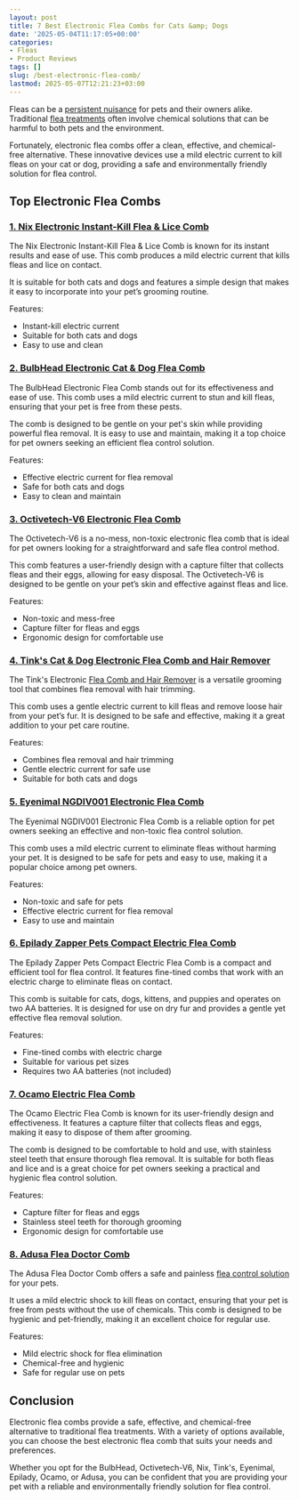 ```yaml
---
layout: post
title: 7 Best Electronic Flea Combs for Cats &amp; Dogs
date: '2025-05-04T11:17:05+00:00'
categories:
- Fleas
- Product Reviews
tags: []
slug: /best-electronic-flea-comb/
lastmod: 2025-05-07T12:21:23+03:00
---
```


Fleas can be a
[persistent nuisance](https://pestpolicy.com/where-do-fleas-come-from/)
for pets and their owners alike. Traditional
[flea treatments](https://pestpolicy.com/best-flea-treatment-for-cats/)
often involve chemical solutions that can be harmful to both pets and the environment.

Fortunately, electronic flea combs offer a clean, effective, and chemical-free alternative. These innovative devices use a mild electric current to kill fleas on your cat or dog, providing a safe and environmentally friendly solution for flea control.
## Top Electronic Flea Combs
### [1. Nix Electronic Instant-Kill Flea & Lice Comb](https://www.amazon.com/dp/B00MWQ7FGM/?tag=p-policy-20)
The Nix Electronic Instant-Kill Flea & Lice Comb is known for its instant results and ease of use. This comb produces a mild electric current that kills fleas and lice on contact.

It is suitable for both cats and dogs and features a simple design that makes it easy to incorporate into your pet’s grooming routine.

Features:
- Instant-kill electric current
- Suitable for both cats and dogs
- Easy to use and clean
### [2. BulbHead Electronic Cat & Dog Flea Comb](https://www.amazon.com/dp/B07JC81HMW/?tag=p-policy-20)
The BulbHead Electronic Flea Comb stands out for its effectiveness and ease of use. This comb uses a mild electric current to stun and kill fleas, ensuring that your pet is free from these pests.

The comb is designed to be gentle on your pet's skin while providing powerful flea removal. It is easy to use and maintain, making it a top choice for pet owners seeking an efficient flea control solution.

Features:
- Effective electric current for flea removal
- Safe for both cats and dogs
- Easy to clean and maintain
### [3. Octivetech-V6 Electronic Flea Comb](https://www.amazon.com/dp/B07JC81HMW/?tag=p-policy-20)
The Octivetech-V6 is a no-mess, non-toxic electronic flea comb that is ideal for pet owners looking for a straightforward and safe flea control method.

This comb features a user-friendly design with a capture filter that collects fleas and their eggs, allowing for easy disposal. The Octivetech-V6 is designed to be gentle on your pet’s skin and effective against fleas and lice.

Features:
- Non-toxic and mess-free
- Capture filter for fleas and eggs
- Ergonomic design for comfortable use
### [4. Tink's Cat & Dog Electronic Flea Comb and Hair Remover](https://www.amazon.com/dp/B083FGCTXS/?tag=p-policy-20)
The Tink's Electronic
[Flea Comb and Hair Remover](https://pestpolicy.com/best-flea-combs-for-dogs/)
is a versatile grooming tool that combines flea removal with hair trimming.

This comb uses a gentle electric current to kill fleas and remove loose hair from your pet’s fur. It is designed to be safe and effective, making it a great addition to your pet care routine.

Features:
- Combines flea removal and hair trimming
- Gentle electric current for safe use
- Suitable for both cats and dogs
### [5. Eyenimal NGDIV001 Electronic Flea Comb](https://www.amazon.com/dp/B00YYFXXJC/?tag=p-policy-20)
The Eyenimal NGDIV001 Electronic Flea Comb is a reliable option for pet owners seeking an effective and non-toxic flea control solution.

This comb uses a mild electric current to eliminate fleas without harming your pet. It is designed to be safe for pets and easy to use, making it a popular choice among pet owners.

Features:
- Non-toxic and safe for pets
- Effective electric current for flea removal
- Easy to use and maintain
### [6. Epilady Zapper Pets Compact Electric Flea Comb](https://www.amazon.com/dp/B00YYFXXJC/?tag=p-policy-20)
The Epilady Zapper Pets Compact Electric Flea Comb is a compact and efficient tool for flea control. It features fine-tined combs that work with an electric charge to eliminate fleas on contact.

This comb is suitable for cats, dogs, kittens, and puppies and operates on two AA batteries. It is designed for use on dry fur and provides a gentle yet effective flea removal solution.

Features:
- Fine-tined combs with electric charge
- Suitable for various pet sizes
- Requires two AA batteries (not included)
### [7. Ocamo Electric Flea Comb](https://www.amazon.com/dp/B00YYFXXJC/?tag=p-policy-20)
The Ocamo Electric Flea Comb is known for its user-friendly design and effectiveness. It features a capture filter that collects fleas and eggs, making it easy to dispose of them after grooming.

The comb is designed to be comfortable to hold and use, with stainless steel teeth that ensure thorough flea removal. It is suitable for both fleas and lice and is a great choice for pet owners seeking a practical and hygienic flea control solution.

Features:
- Capture filter for fleas and eggs
- Stainless steel teeth for thorough grooming
- Ergonomic design for comfortable use
### [8. Adusa Flea Doctor Comb](https://www.amazon.com/dp/B00YYFXXJC/?tag=p-policy-20)
The Adusa Flea Doctor Comb offers a safe and painless
[flea control solution](https://pestpolicy.com/where-do-fleas-come-from/)
for your pets.

It uses a mild electric shock to kill fleas on contact, ensuring that your pet is free from pests without the use of chemicals. This comb is designed to be hygienic and pet-friendly, making it an excellent choice for regular use.

Features:
- Mild electric shock for flea elimination
- Chemical-free and hygienic
- Safe for regular use on pets
## Conclusion
Electronic flea combs provide a safe, effective, and chemical-free alternative to traditional flea treatments. With a variety of options available, you can choose the best electronic flea comb that suits your needs and preferences.

Whether you opt for the BulbHead, Octivetech-V6, Nix, Tink's, Eyenimal, Epilady, Ocamo, or Adusa, you can be confident that you are providing your pet with a reliable and environmentally friendly solution for flea control.
